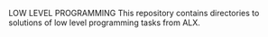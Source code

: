 

LOW LEVEL PROGRAMMING
This repository contains directories to solutions of low level programming tasks from ALX.
